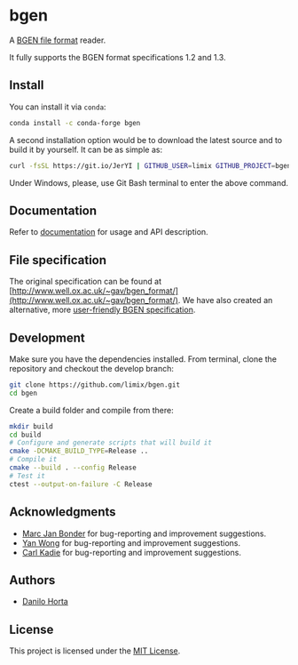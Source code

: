 # bgen

A [BGEN file format](http://www.well.ox.ac.uk/~gav/bgen_format/) reader.

It fully supports the BGEN format specifications 1.2 and 1.3.

## Install

You can install it via `conda`:

```bash
conda install -c conda-forge bgen
```

A second installation option would be to download the latest source and to build it by yourself.
It can be as simple as:

```bash
curl -fsSL https://git.io/JerYI | GITHUB_USER=limix GITHUB_PROJECT=bgen bash
```

Under Windows, please, use Git Bash terminal to enter the above command.

## Documentation

Refer to [documentation](https://bgen.readthedocs.io/) for usage and API description.

## File specification

The original specification can be found at [http://www.well.ox.ac.uk/~gav/bgen_format/](http://www.well.ox.ac.uk/~gav/bgen_format/).
We have also created an alternative, more [user-friendly BGEN specification](bgen-file-format.pdf).

## Development

Make sure you have the dependencies installed.
From terminal, clone the repository and checkout the develop branch:

```bash
git clone https://github.com/limix/bgen.git
cd bgen
```

Create a build folder and compile from there:

```bash
mkdir build
cd build
# Configure and generate scripts that will build it
cmake -DCMAKE_BUILD_TYPE=Release ..
# Compile it
cmake --build . --config Release
# Test it
ctest --output-on-failure -C Release
```

## Acknowledgments

- [Marc Jan Bonder](https://github.com/Bonder-MJ) for bug-reporting and improvement suggestions.
- [Yan Wong](https://github.com/hyanwong) for bug-reporting and improvement suggestions.
- [Carl Kadie](https://github.com/CarlKCarlK) for bug-reporting and improvement suggestions.

## Authors

- [Danilo Horta](https://github.com/horta)

## License

This project is licensed under the [MIT License](https://raw.githubusercontent.com/limix/bgen/main/LICENSE.md).
